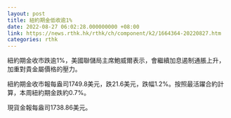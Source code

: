 ```yaml
---
layout: post
title: 紐約期金低收逾1%
date: 2022-08-27 06:02:28.000000000 +08:00
link: https://news.rthk.hk/rthk/ch/component/k2/1664364-20220827.htm
categories: rthk
---
```


紐約期金收市跌逾1%，美國聯儲局主席鮑威爾表示，會繼續加息遏制通脹上升，加重對貴金屬價格的壓力。

紐約期金收市報每盎司1749.8美元，跌21.6美元，跌幅1.2%。按照最活躍合約計算，本周紐約期金跌約0.7%。

現貨金報每盎司1738.86美元。
